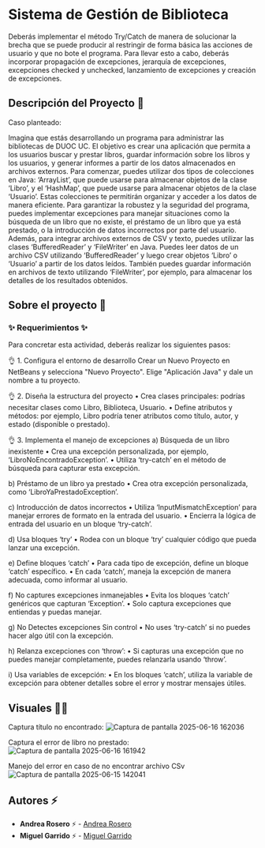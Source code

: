 # Sistema de Gestión de Biblioteca

Deberás implementar el método Try/Catch de manera de solucionar la brecha que se puede producir al restringir de forma básica las acciones de usuario y que no bote el programa. Para llevar esto a cabo, deberás incorporar propagación de excepciones, jerarquía de excepciones, excepciones checked y unchecked, lanzamiento de excepciones y creación de excepciones.

## Descripción del Proyecto :scroll:

Caso planteado: 

Imagina que estás desarrollando un programa para administrar las bibliotecas de DUOC UC. El objetivo es crear una aplicación que permita a los usuarios buscar y prestar libros, guardar información sobre los libros y los usuarios, y generar informes a partir de los datos almacenados en archivos externos. 
Para comenzar, puedes utilizar dos tipos de colecciones en Java: ‘ArrayList’, que puede usarse para almacenar objetos de la clase ‘Libro’, y el ‘HashMap’, que puede usarse para almacenar objetos de la clase ‘Usuario’. Estas colecciones te permitirán organizar y acceder a los datos de manera eficiente. 
Para garantizar la robustez y la seguridad del programa, puedes implementar excepciones para manejar situaciones como la búsqueda de un libro que no existe, el préstamo de un libro que ya está prestado, o la introducción de datos incorrectos por parte del usuario. 
Además, para integrar archivos externos de CSV y texto, puedes utilizar las clases ‘BufferedReader’ y ‘FileWriter’ en Java. Puedes leer datos de un archivo CSV utilizando ‘BufferedReader’ y luego crear objetos ‘Libro’ o ‘Usuario’ a partir de los datos leídos. También puedes guardar información en archivos de texto utilizando ‘FileWriter’, por ejemplo, para almacenar los detalles de los resultados obtenidos. 


## Sobre el proyecto 🚀

### ✨ Requerimientos ✨

Para concretar esta actividad, deberás realizar los siguientes pasos: 

👌 1.  Configura el entorno de desarrollo
Crear un Nuevo Proyecto en NetBeans y selecciona "Nuevo Proyecto". Elige "Aplicación Java" y dale un nombre a tu proyecto.

👌 2. Diseña la estructura del proyecto
  •	Crea clases principales: podrías necesitar clases como Libro, Biblioteca, Usuario.
  •	Define atributos y métodos: por ejemplo, Libro podría tener atributos como título, autor, y estado (disponible o prestado).

👌 3. Implementa el manejo de excepciones
  a)	Búsqueda de un libro inexistente
    •	Crea una excepción personalizada, por ejemplo, ‘LibroNoEncontradoException’.
    •	Utiliza ‘try-catch’ en el método de búsqueda para capturar esta excepción.

  b)	Préstamo de un libro ya prestado
    •	Crea otra excepción personalizada, como ‘LibroYaPrestadoException’.

  c)	Introducción de datos incorrectos
    •	Utiliza ‘InputMismatchException’ para manejar errores de formato en la entrada del usuario.
    •	Encierra la lógica de entrada del usuario en un bloque ‘try-catch’.

  d)	Usa bloques ‘try’
    •	Rodea con un bloque ‘try’ cualquier código que pueda lanzar una excepción.

  e)	Define bloques ‘catch’
    •	Para cada tipo de excepción, define un bloque ‘catch’ específico.
    •	En cada ‘catch’, maneja la excepción de manera adecuada, como informar al usuario.

  f)	No captures excepciones inmanejables
    •	Evita los bloques ‘catch’ genéricos que capturan ‘Exception’.
    •	Solo captura excepciones que entiendas y puedas manejar.

  g)	No Detectes excepciones Sin control
    •	No uses ‘try-catch’ si no puedes hacer algo útil con la excepción.

  h)	Relanza excepciones con ‘throw’:
    •	Si capturas una excepción que no puedes manejar completamente, puedes relanzarla usando ‘throw’.

  i)	Usa variables de excepción:
    •	En los bloques ‘catch’, utiliza la variable de excepción para obtener detalles sobre el error y mostrar mensajes útiles.


## Visuales :mage_woman:

Captura título no encontrado:
![Captura de pantalla 2025-06-16 162036](https://github.com/user-attachments/assets/ac8bb5d5-de17-4b42-b6f9-304b72c6ac88)

Captura el error de libro no prestado:
![Captura de pantalla 2025-06-16 161942](https://github.com/user-attachments/assets/f3776936-6d96-4dae-bd5a-3afa5b44e32a)

Manejo del error en caso de no encontrar archivo CSv
![Captura de pantalla 2025-06-15 142041](https://github.com/user-attachments/assets/c4e007e6-ec09-4374-b550-c2e2eab7237d)


## Autores ⚡ 

- **Andrea Rosero** ⚡  - [Andrea Rosero](https://github.com/andreaendigital)
- **Miguel Garrido** ⚡  - [Miguel Garrido](https://github.com/m1k1saur1o)
